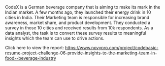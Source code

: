 CodeX is a German beverage company that is aiming to make its mark in the Indian market. A few months ago, they launched their energy drink in 10 cities in India. Their Marketing team is responsible for increasing brand awareness, market share, and product development. They conducted a survey in those 10 cities and received results from 10k respondents. As a data analyst, the task is to convert these survey results to meaningful insights which the team can use to drive actions.

Click here to view the report: https://www.novypro.com/project/codebasic-resume-project-challenge-06-provide-insights-to-the-marketing-team-in-food--beverage-industry
